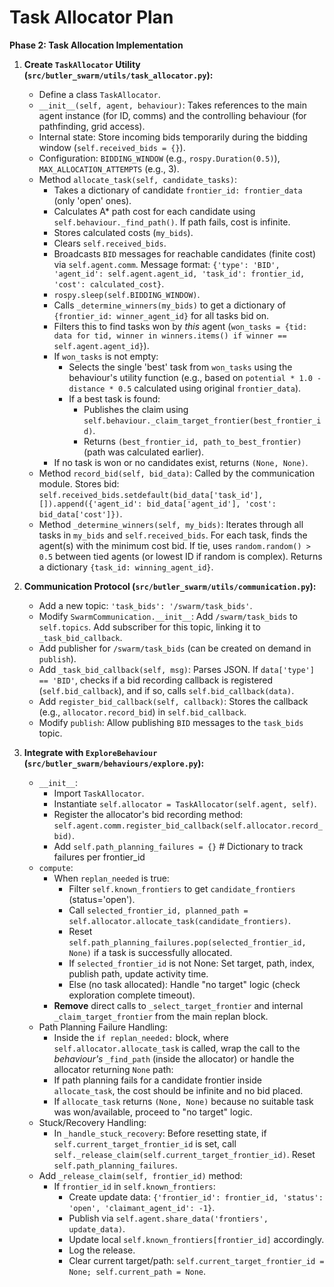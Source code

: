 # Task Allocator Plan

**Phase 2: Task Allocation Implementation**

1.  **Create `TaskAllocator` Utility (`src/butler_swarm/utils/task_allocator.py`):**
    *   Define a class `TaskAllocator`.
    *   `__init__(self, agent, behaviour)`: Takes references to the main agent instance (for ID, comms) and the controlling behaviour (for pathfinding, grid access).
    *   Internal state: Store incoming bids temporarily during the bidding window (`self.received_bids = {}`).
    *   Configuration: `BIDDING_WINDOW` (e.g., `rospy.Duration(0.5)`), `MAX_ALLOCATION_ATTEMPTS` (e.g., 3).
    *   Method `allocate_task(self, candidate_tasks)`:
        *   Takes a dictionary of candidate `frontier_id: frontier_data` (only 'open' ones).
        *   Calculates A\* path cost for each candidate using `self.behaviour._find_path()`. If path fails, cost is infinite.
        *   Stores calculated costs (`my_bids`).
        *   Clears `self.received_bids`.
        *   Broadcasts `BID` messages for reachable candidates (finite cost) via `self.agent.comm`. Message format: `{'type': 'BID', 'agent_id': self.agent.agent_id, 'task_id': frontier_id, 'cost': calculated_cost}`.
        *   `rospy.sleep(self.BIDDING_WINDOW)`.
        *   Calls `_determine_winners(my_bids)` to get a dictionary of `{frontier_id: winner_agent_id}` for all tasks bid on.
        *   Filters this to find tasks won by *this* agent (`won_tasks = {tid: data for tid, winner in winners.items() if winner == self.agent.agent_id}`).
        *   If `won_tasks` is not empty:
            *   Selects the single 'best' task from `won_tasks` using the behaviour's utility function (e.g., based on `potential * 1.0 - distance * 0.5` calculated using original `frontier_data`).
            *   If a best task is found:
                *   Publishes the claim using `self.behaviour._claim_target_frontier(best_frontier_id)`.
                *   Returns `(best_frontier_id, path_to_best_frontier)` (path was calculated earlier).
        *   If no task is won or no candidates exist, returns `(None, None)`.
    *   Method `record_bid(self, bid_data)`: Called by the communication module. Stores bid: `self.received_bids.setdefault(bid_data['task_id'], []).append({'agent_id': bid_data['agent_id'], 'cost': bid_data['cost']})`.
    *   Method `_determine_winners(self, my_bids)`: Iterates through all tasks in `my_bids` and `self.received_bids`. For each task, finds the agent(s) with the minimum cost bid. If tie, uses `random.random() > 0.5` between tied agents (or lowest ID if random is complex). Returns a dictionary `{task_id: winning_agent_id}`.

2.  **Communication Protocol (`src/butler_swarm/utils/communication.py`):**
    *   Add a new topic: `'task_bids': '/swarm/task_bids'`.
    *   Modify `SwarmCommunication.__init__`: Add `/swarm/task_bids` to `self.topics`. Add subscriber for this topic, linking it to `_task_bid_callback`.
    *   Add publisher for `/swarm/task_bids` (can be created on demand in `publish`).
    *   Add `_task_bid_callback(self, msg)`: Parses JSON. If `data['type'] == 'BID'`, checks if a bid recording callback is registered (`self.bid_callback`), and if so, calls `self.bid_callback(data)`.
    *   Add `register_bid_callback(self, callback)`: Stores the callback (e.g., `allocator.record_bid`) in `self.bid_callback`.
    *   Modify `publish`: Allow publishing `BID` messages to the `task_bids` topic.

3.  **Integrate with `ExploreBehaviour` (`src/butler_swarm/behaviours/explore.py`):**
    *   `__init__`:
        *   Import `TaskAllocator`.
        *   Instantiate `self.allocator = TaskAllocator(self.agent, self)`.
        *   Register the allocator's bid recording method: `self.agent.comm.register_bid_callback(self.allocator.record_bid)`.
        *   Add `self.path_planning_failures = {}` # Dictionary to track failures per frontier_id
    *   `compute`:
        *   When `replan_needed` is true:
            *   Filter `self.known_frontiers` to get `candidate_frontiers` (status='open').
            *   Call `selected_frontier_id, planned_path = self.allocator.allocate_task(candidate_frontiers)`.
            *   Reset `self.path_planning_failures.pop(selected_frontier_id, None)` if a task is successfully allocated.
            *   If `selected_frontier_id` is not None: Set target, path, index, publish path, update activity time.
            *   Else (no task allocated): Handle "no target" logic (check exploration complete timeout).
        *   **Remove** direct calls to `_select_target_frontier` and internal `_claim_target_frontier` from the main replan block.
    *   Path Planning Failure Handling:
        *   Inside the `if replan_needed:` block, where `self.allocator.allocate_task` is called, wrap the call to the *behaviour's* `_find_path` (inside the allocator) or handle the allocator returning `None` path:
        *   If path planning fails for a candidate frontier inside `allocate_task`, the cost should be infinite and no bid placed.
        *   If `allocate_task` returns `(None, None)` because no suitable task was won/available, proceed to "no target" logic.
    *   Stuck/Recovery Handling:
        *   In `_handle_stuck_recovery`: Before resetting state, if `self.current_target_frontier_id` is set, call `self._release_claim(self.current_target_frontier_id)`. Reset `self.path_planning_failures`.
    *   Add `_release_claim(self, frontier_id)` method:
        *   If `frontier_id` in `self.known_frontiers`:
            *   Create update data: `{'frontier_id': frontier_id, 'status': 'open', 'claimant_agent_id': -1}`.
            *   Publish via `self.agent.share_data('frontiers', update_data)`.
            *   Update local `self.known_frontiers[frontier_id]` accordingly.
            *   Log the release.
            *   Clear current target/path: `self.current_target_frontier_id = None; self.current_path = None`. 